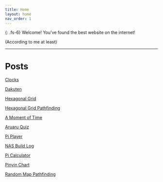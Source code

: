 ```yaml
---
title: Home
layout: home
nav_order: 1
---
```


{: .fs-6}
Welcome! You've found the best website on the internet!

(According to me at least)

---

# Posts

[Clocks](pages/clocks)

[Dakuten](pages/dakuten)

[Hexagonal Grid](pages/hex)

[Hexagonal Grid Pathfinding](pages/hex2)

[A Moment of Time](pages/moment)

[Aruaru Quiz](pages/aruaru)

[Pi Player](pages/pixels)

[NAS Build Log](pages/nas/nas)

[Pi Calculator](pages/picalc)

[Pinyin Chart](pages/pinyin)

[Random Map Pathfinding](pages/mapgen)
